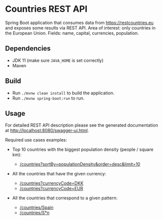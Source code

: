 # Countries REST API

Spring Boot application that consumes data from https://restcountries.eu and exposes some
results via REST API.
Area of interest: only countries in the European Union. Fields: name, capital, currencies,
population.

## Dependencies

 * JDK 11 (make sure `JAVA_HOME` is set correctly)
 * Maven

## Build

 * Run `./mvnw clean install` to build the application.
 * Run `./mvnw spring-boot:run` to run.

## Usage

For detailed REST API description please see the generated documentation at [http://localhost:8080/swagger-ui.html](http://localhost:8080/swagger-ui.html).

Required use cases examples:

 * Top 10 countries with the biggest population density (people / square km):
   * [/countries?sortBy=populationDensity&order=desc&limit=10](http://localhost:8080/countries?sortBy=populationDensity&order=desc&limit=10) 

 * All the countries that have the given currency: 
   *  [/countries?currencyCode=DKK](http://localhost:8080/countries?currencyCode=DKK)
   *  [/countries?currencyCode=EUR](http://localhost:8080/countries?currencyCode=EUR)
   
 * All the countries that correspond to a given pattern: 
    *  [/countries/Spain](http://localhost:8080/countries/Spain) 
    *  [/countries/S*n](http://localhost:8080/countries/S*n) 

